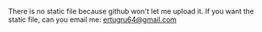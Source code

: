 There is no static file because github won't let me upload it. If you want the static file, can you email me:
ertugru64@gmail.com
